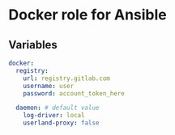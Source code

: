 # Docker role for Ansible

## Variables

```yaml
docker:
  registry:
    url: registry.gitlab.com
    username: user
    password: account_token_here

  daemon: # default value
    log-driver: local
    userland-proxy: false
```
